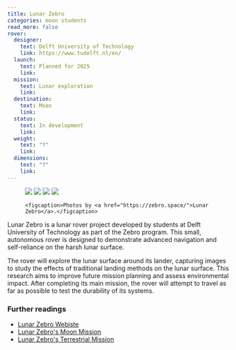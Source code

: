 ```yaml
---
title: Lunar Zebro
categories: moon students
read_more: false
rover:
  designer:
    text: Delft University of Technology
    link: https://www.tudelft.nl/en/
  launch:
    text: Planned for 2025
    link:
  mission:
    text: Lunar exploration
    link:
  destination:
    text: Moon
    link:
  status:
    text: In development
    link:
  weight:
    text: "?"
    link:
  dimensions:
    text: "?"
    link:
---
```


<!-- title will be added here -->

<!-- rover details table will be added here -->

<!-- media section -->
<figure>
    <img src="{{ site.url }}/assets/img/lunar-zebro/2.jpg" />
    <img src="{{ site.url }}/assets/img/lunar-zebro/1.jpg" />
    <img src="{{ site.url }}/assets/img/lunar-zebro/4.jpg" />
    <img src="{{ site.url }}/assets/img/lunar-zebro/3.jpg" />

    <figcaption>Photos by <a href="https://zebro.space/">Lunar Zebro</a>.</figcaption>

</figure>

<!-- text section -->

Lunar Zebro is a lunar rover project developed by students at Delft University of Technology as part of the Zebro program. This small, autonomous rover is designed to demonstrate advanced navigation and self-reliance on the harsh lunar surface.

The rover will explore the lunar surface around its lander, capturing images to study the effects of traditional landing methods on the lunar surface. This research aims to improve future mission planning and assess environmental impact. After completing its main mission, the rover will attempt to travel as far as possible to test the durability of its systems.

### Further readings

- [Lunar Zebro Webiste](https://zebro.space/)
- [Lunar Zebro's Moon Mission](https://zebro.space/missions/moon_mission/)
- [Lunar Zebro's Terrestrial Mission](https://zebro.space/missions/terrestrial-missions/)

<!--more-->
<!-- NOTE: set "read_mode" to "true" if you add content below this line -->
